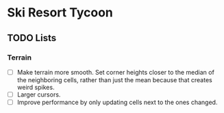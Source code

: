 # Ski Resort Tycoon

## TODO Lists

### Terrain

- [ ] Make terrain more smooth. Set corner heights closer to the median of the neighboring cells, rather than just the mean because that creates weird spikes.
- [ ] Larger cursors.
- [ ] Improve performance by only updating cells next to the ones changed.

